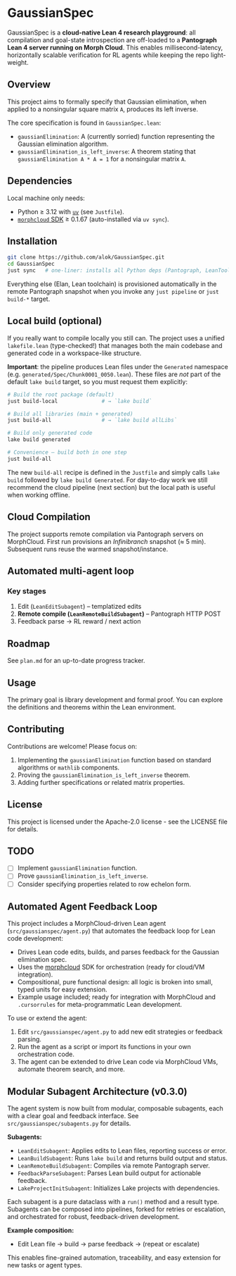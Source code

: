 # GaussianSpec

GaussianSpec is a **cloud-native Lean 4 research playground**: all compilation and
goal-state introspection are off-loaded to a **Pantograph Lean 4 server running
on Morph Cloud**.  This enables millisecond-latency, horizontally scalable
verification for RL agents while keeping the repo light-weight.

## Overview

This project aims to formally specify that Gaussian elimination, when applied to a nonsingular square matrix `A`, produces its left inverse.

The core specification is found in `GaussianSpec.lean`:

- `gaussianElimination`: A (currently sorried) function representing the Gaussian elimination algorithm.
- `gaussianElimination_is_left_inverse`: A theorem stating that `gaussianElimination A * A = 1` for a nonsingular matrix `A`.

## Dependencies

Local machine only needs:

* Python ≥ 3.12 with [`uv`](https://github.com/astral-sh/uv) (see `Justfile`).
* [`morphcloud` SDK](https://pypi.org/project/morphcloud/) ≥ 0.1.67 (auto-installed via `uv sync`).

## Installation

```bash
git clone https://github.com/alok/GaussianSpec.git
cd GaussianSpec
just sync   # one-liner: installs all Python deps (Pantograph, LeanTool, …)
```

Everything else (Elan, Lean toolchain) is provisioned automatically in the
remote Pantograph snapshot when you invoke any `just pipeline` or
`just build-*` target.

## Local build (optional)

If you really want to compile locally you still can. The project uses a unified
`lakefile.lean` (type-checked!) that manages both the main codebase and generated
code in a workspace-like structure.

**Important**: the pipeline produces Lean files under the `Generated` namespace
(e.g. `generated/Spec/Chunk0001_0050.lean`). These files are *not* part of the
default `lake build` target, so you must request them explicitly:

```bash
# Build the root package (default)
just build-local              # → `lake build`

# Build all libraries (main + generated)
just build-all                # → `lake build allLibs`

# Build only generated code
lake build generated

# Convenience — build both in one step
just build-all
```

The new `build-all` recipe is defined in the `Justfile` and simply calls
`lake build` followed by `lake build Generated`.  For day-to-day work we still
recommend the cloud pipeline (next section) but the local path is useful when
working offline.

## Cloud Compilation

The project supports remote compilation via Pantograph servers on MorphCloud. First run provisions an *Infinibranch* snapshot (≈ 5 min). Subsequent runs reuse the warmed snapshot/instance.

## Automated multi-agent loop

### Key stages

1. Edit (`LeanEditSubagent`) – templatized edits
2. **Remote compile (`LeanRemoteBuildSubagent`)** – Pantograph HTTP POST
3. Feedback parse → RL reward / next action

## Roadmap

See `plan.md` for an up-to-date progress tracker.

## Usage

The primary goal is library development and formal proof. You can explore the definitions and theorems within the Lean environment.

## Contributing

Contributions are welcome! Please focus on:

1. Implementing the `gaussianElimination` function based on standard algorithms or `mathlib` components.
2. Proving the `gaussianElimination_is_left_inverse` theorem.
3. Adding further specifications or related matrix properties.

## License

This project is licensed under the Apache-2.0 license - see the LICENSE file for details.

## TODO

- [ ] Implement `gaussianElimination` function.
- [ ] Prove `gaussianElimination_is_left_inverse`.
- [ ] Consider specifying properties related to row echelon form.

## Automated Agent Feedback Loop

This project includes a MorphCloud-driven Lean agent (`src/gaussianspec/agent.py`) that automates the feedback loop for Lean code development:

- Drives Lean code edits, builds, and parses feedback for the Gaussian elimination spec.
- Uses the [morphcloud](https://pypi.org/project/morphcloud/) SDK for orchestration (ready for cloud/VM integration).
- Compositional, pure functional design: all logic is broken into small, typed units for easy extension.
- Example usage included; ready for integration with MorphCloud and `.cursorrules` for meta-programmatic Lean development.


To use or extend the agent:

1. Edit `src/gaussianspec/agent.py` to add new edit strategies or feedback parsing.
2. Run the agent as a script or import its functions in your own orchestration code.
3. The agent can be extended to drive Lean code via MorphCloud VMs, automate theorem search, and more.

## Modular Subagent Architecture (v0.3.0)

The agent system is now built from modular, composable subagents, each with a clear goal and feedback interface. See `src/gaussianspec/subagents.py` for details.

**Subagents:**
- `LeanEditSubagent`: Applies edits to Lean files, reporting success or error.
- `LeanBuildSubagent`: Runs `lake build` and returns build output and status.
- `LeanRemoteBuildSubagent`: Compiles via remote Pantograph server.
- `FeedbackParseSubagent`: Parses Lean build output for actionable feedback.
- `LakeProjectInitSubagent`: Initializes Lake projects with dependencies.

Each subagent is a pure dataclass with a `run()` method and a result type. Subagents can be composed into pipelines, forked for retries or escalation, and orchestrated for robust, feedback-driven development.

**Example composition:**
- Edit Lean file → build → parse feedback → (repeat or escalate)

This enables fine-grained automation, traceability, and easy extension for new tasks or agent types.

